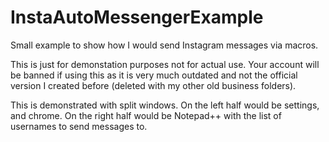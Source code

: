 # InstaAutoMessengerExample
Small example to show how I would send Instagram messages via macros.

This is just for demonstation purposes not for actual use. Your account will be banned if using this
as it is very much outdated and not the official version I created before (deleted with my other old business folders).

This is demonstrated with split windows.
On the left half would be settings, and chrome.
On the right half would be Notepad++ with the list of usernames to send messages to.
